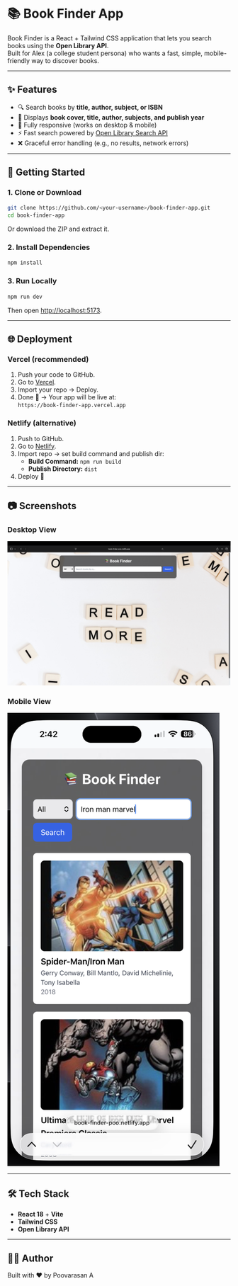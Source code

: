# 📚 Book Finder App

Book Finder is a React + Tailwind CSS application that lets you search books using the **Open Library API**.  
Built for Alex (a college student persona) who wants a fast, simple, mobile-friendly way to discover books.

---

## ✨ Features
- 🔍 Search books by **title, author, subject, or ISBN**
- 📖 Displays **book cover, title, author, subjects, and publish year**
- 📱 Fully responsive (works on desktop & mobile)
- ⚡ Fast search powered by [Open Library Search API](https://openlibrary.org/dev/docs/api/search)
- ❌ Graceful error handling (e.g., no results, network errors)

---

## 🚀 Getting Started

### 1. Clone or Download
```bash
git clone https://github.com/<your-username>/book-finder-app.git
cd book-finder-app
```

Or download the ZIP and extract it.

### 2. Install Dependencies
```bash
npm install
```

### 3. Run Locally
```bash
npm run dev
```
Then open [http://localhost:5173](http://localhost:5173).

---

## 🌐 Deployment

### Vercel (recommended)
1. Push your code to GitHub.
2. Go to [Vercel](https://vercel.com/).
3. Import your repo → Deploy.
4. Done 🎉 → Your app will be live at:  
   `https://book-finder-app.vercel.app`

### Netlify (alternative)
1. Push to GitHub.
2. Go to [Netlify](https://www.netlify.com/).
3. Import repo → set build command and publish dir:
   - **Build Command:** `npm run build`
   - **Publish Directory:** `dist`
4. Deploy 🎉

---

## 📷 Screenshots

### Desktop View
![Desktop](public/screenshot-desktop.png)

### Mobile View
![Mobile](public/screenshot-mobile.png)

---

## 🛠️ Tech Stack
- **React 18** + **Vite**
- **Tailwind CSS**
- **Open Library API**

---

## 👨‍💻 Author
Built with ❤️ by Poovarasan A

